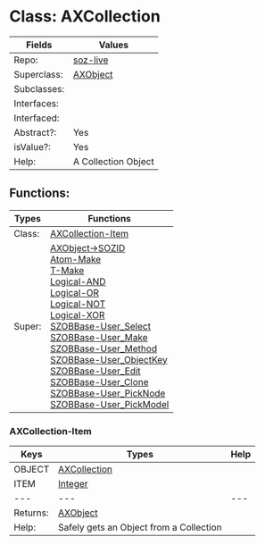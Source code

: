 
# Class:	AXCollection

| Fields | Values |
| --------- | --------- |
| Repo: | [soz-live](/repos/soz-live.html) |
| Superclass: | [AXObject](AXObject.html) |
| Subclasses: |  |
| Interfaces: |  |
| Interfaced: |  |
| Abstract?: | Yes |
| isValue?: | Yes |
| Help: | A Collection Object |


## Functions:

| Types | Functions |
| --------- | --------- |
| Class: | [AXCollection-Item](#AXCollection-Item) |
| Super: | [AXObject->SOZID](AXObject.html) <br> [Atom-Make](Atom.html) <br> [T-Make](T.html) <br> [Logical-AND](Logical.html) <br> [Logical-OR](Logical.html) <br> [Logical-NOT](Logical.html) <br> [Logical-XOR](Logical.html) <br> [SZOBBase-User_Select](SZOBBase.html) <br> [SZOBBase-User_Make](SZOBBase.html) <br> [SZOBBase-User_Method](SZOBBase.html) <br> [SZOBBase-User_ObjectKey](SZOBBase.html) <br> [SZOBBase-User_Edit](SZOBBase.html) <br> [SZOBBase-User_Clone](SZOBBase.html) <br> [SZOBBase-User_PickNode](SZOBBase.html) <br> [SZOBBase-User_PickModel](SZOBBase.html) |


### AXCollection-Item

| Keys | Types | Help |
| --------- | --------- | --------- |
| OBJECT | [AXCollection](AXCollection.html) |  |
| ITEM | [Integer](Integer.html) |  |
| --- | --- | --- |
| Returns: | [AXObject](AXObject.html) |
| Help: | Safely gets an Object from a Collection |

